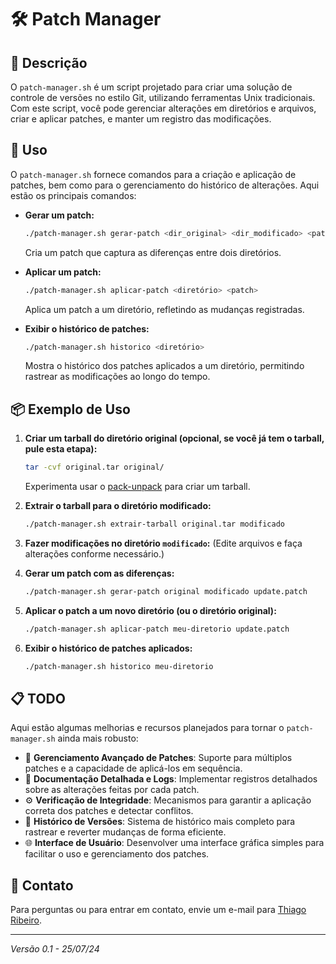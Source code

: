 # 🛠️ Patch Manager

## 📜 Descrição

O `patch-manager.sh` é um script projetado para criar uma solução de controle de versões no estilo Git, utilizando ferramentas Unix tradicionais. Com este script, você pode gerenciar alterações em diretórios e arquivos, criar e aplicar patches, e manter um registro das modificações. 

## 🚀 Uso

O `patch-manager.sh` fornece comandos para a criação e aplicação de patches, bem como para o gerenciamento do histórico de alterações. Aqui estão os principais comandos:

- **Gerar um patch:**
  ```bash
  ./patch-manager.sh gerar-patch <dir_original> <dir_modificado> <patch>
  ```
  Cria um patch que captura as diferenças entre dois diretórios.

- **Aplicar um patch:**
  ```bash
  ./patch-manager.sh aplicar-patch <diretório> <patch>
  ```
  Aplica um patch a um diretório, refletindo as mudanças registradas.

- **Exibir o histórico de patches:**
  ```bash
  ./patch-manager.sh historico <diretório>
  ```
  Mostra o histórico dos patches aplicados a um diretório, permitindo rastrear as modificações ao longo do tempo.

## 📦 Exemplo de Uso

1. **Criar um tarball do diretório original (opcional, se você já tem o tarball, pule esta etapa):**
   ```bash
   tar -cvf original.tar original/
   ```

   Experimenta usar o [pack-unpack](https://github.com/rib-thiago/pack-unpack) para criar um tarball.


2. **Extrair o tarball para o diretório modificado:**
   ```bash
   ./patch-manager.sh extrair-tarball original.tar modificado
   ```

3. **Fazer modificações no diretório `modificado`:**
   (Edite arquivos e faça alterações conforme necessário.)

4. **Gerar um patch com as diferenças:**
   ```bash
   ./patch-manager.sh gerar-patch original modificado update.patch
   ```

5. **Aplicar o patch a um novo diretório (ou o diretório original):**
   ```bash
   ./patch-manager.sh aplicar-patch meu-diretorio update.patch
   ```

6. **Exibir o histórico de patches aplicados:**
   ```bash
   ./patch-manager.sh historico meu-diretorio
   ```

## 📋 TODO

Aqui estão algumas melhorias e recursos planejados para tornar o `patch-manager.sh` ainda mais robusto:

- 🚀 **Gerenciamento Avançado de Patches**: Suporte para múltiplos patches e a capacidade de aplicá-los em sequência.
- 📝 **Documentação Detalhada e Logs**: Implementar registros detalhados sobre as alterações feitas por cada patch.
- ⚙️ **Verificação de Integridade**: Mecanismos para garantir a aplicação correta dos patches e detectar conflitos.
- 📂 **Histórico de Versões**: Sistema de histórico mais completo para rastrear e reverter mudanças de forma eficiente.
- 🌐 **Interface de Usuário**: Desenvolver uma interface gráfica simples para facilitar o uso e gerenciamento dos patches.

## 📧 Contato

Para perguntas ou para entrar em contato, envie um e-mail para [Thiago Ribeiro](mailto:mackandalls@gmail.com).

---

*Versão 0.1 - 25/07/24*
```